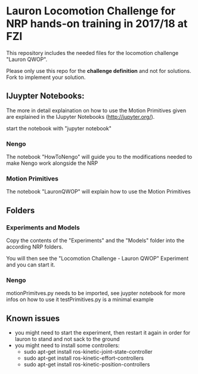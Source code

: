 # Lauron Locomotion Challenge for NRP hands-on training in 2017/18 at FZI

This repository includes the needed files for the locomotion challenge "Lauron QWOP".

Please only use this repo for the **challenge definition** and not for solutions. Fork to implement your solution.

## IJuypter Notebooks:
The more in detail explaination on how to use the Motion Primitives given are explained in the IJupyter Notebooks (http://jupyter.org/).

start the notebook with "jupyter notebook"

### Nengo
The notebook "HowToNengo" will guide you to the modifications needed to make Nengo work alongside the NRP
### Motion Primitives
The notebook "LauronQWOP" will explain how to use the Motion Primitives


## Folders
### Experiments and Models
Copy the contents of the "Experiments" and the "Models" folder into the according NRP folders.

You will then see the "Locomotion Challenge - Lauron QWOP" Experiment and you can start it.

### Nengo
motionPrimitves.py needs to be imported, see juypter notebook for more infos on how to use it
testPrimitives.py is a minimal example

## Known issues
  - you might need to start the experiment, then restart it again in order for lauron to stand and not sack to the ground
  - you might need to install some controllers:
  	- sudo apt-get install ros-kinetic-joint-state-controller
    - sudo apt-get install ros-kinetic-effort-controllers
  	- sudo apt-get install ros-kinetic-position-controllers